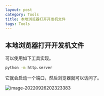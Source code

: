 ```yaml
---
layout: post
category: Tools
title: 本地浏览器打开开发机文件
tags: Tools
---
```


## 本地浏览器打开开发机文件

可以使用如下工具实现。

```sh
python -m http.server
```

它就会启动一个端口，然后浏览器就可以访问了。

![image-20220926202323383](https://cdn.jsdelivr.net/gh/mafulong/mdPic@vv6/v6/202209262023839.png)
